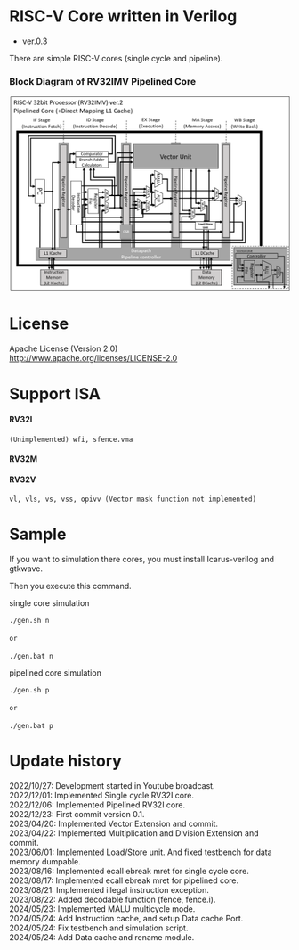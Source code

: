 RISC-V Core written in Verilog
===============================

- ver.0.3

There are simple RISC-V cores (single cycle and pipeline).

### Block Diagram of RV32IMV Pipelined Core
![Pipelined Core](image_rv32imv_pipe_v2_cache.png)

License
========================================

Apache License (Version 2.0)  
http://www.apache.org/licenses/LICENSE-2.0  

Support ISA
========================================

#### RV32I
```
(Unimplemented) wfi, sfence.vma
```
#### RV32M
#### RV32V
```
vl, vls, vs, vss, opivv (Vector mask function not implemented)
```

Sample
========================================

If you want to simulation there cores, you must install Icarus-verilog and gtkwave.

Then you execute this command.


single core simulation
```
./gen.sh n

or

./gen.bat n
```

pipelined core simulation
```
./gen.sh p

or

./gen.bat p
```

Update history
========================================
2022/10/27: Development started in Youtube broadcast.  
2022/12/01: Implemented Single cycle RV32I core.  
2022/12/06: Implemented Pipelined RV32I core.  
2022/12/23: First commit version 0.1.  
2023/04/20: Implemented Vector Extension and commit.  
2023/04/22: Implemented Multiplication and Division Extension and commit.  
2023/06/01: Implemented Load/Store unit. And fixed testbench for data memory dumpable.  
2023/08/16: Implemented ecall ebreak mret for single cycle core.  
2023/08/17: Implemented ecall ebreak mret for pipelined core.  
2023/08/21: Implemented illegal instruction exception.  
2023/08/22: Added decodable function (fence, fence.i).  
2024/05/23: Implemented MALU multicycle mode.  
2024/05/24: Add Instruction cache, and setup Data cache Port.  
2024/05/24: Fix testbench and simulation script.  
2024/05/24: Add Data cache and rename module.  
